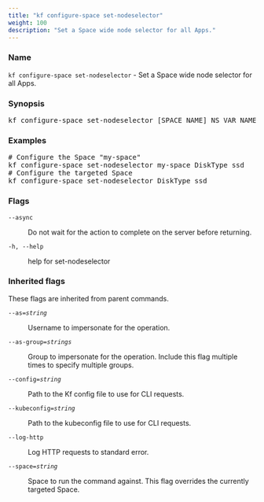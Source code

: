 ```yaml
---
title: "kf configure-space set-nodeselector"
weight: 100
description: "Set a Space wide node selector for all Apps."
---
```

### Name

<code translate="no">kf configure-space set-nodeselector</code> - Set a Space wide node selector for all Apps.

### Synopsis

<pre translate="no">kf configure-space set-nodeselector [SPACE_NAME] NS_VAR_NAME NS_VAR_VALUE [flags]</pre>

### Examples

<pre translate="no">
# Configure the Space &#34;my-space&#34;
kf configure-space set-nodeselector my-space DiskType ssd
# Configure the targeted Space
kf configure-space set-nodeselector DiskType ssd
</pre>

### Flags

<dl>
<dt><code translate="no">--async</code></dt>
<dd><p>Do not wait for the action to complete on the server before returning.</p>
</dd>
<dt><code translate="no">-h, --help</code></dt>
<dd><p>help for set-nodeselector</p>
</dd>
</dl>


### Inherited flags

These flags are inherited from parent commands.

<dl>
<dt><code translate="no">--as=<var translate="no">string</var></code></dt>
<dd><p>Username to impersonate for the operation.</p>
</dd>
<dt><code translate="no">--as-group=<var translate="no">strings</var></code></dt>
<dd><p>Group to impersonate for the operation. Include this flag multiple times to specify multiple groups.</p>
</dd>
<dt><code translate="no">--config=<var translate="no">string</var></code></dt>
<dd><p>Path to the Kf config file to use for CLI requests.</p>
</dd>
<dt><code translate="no">--kubeconfig=<var translate="no">string</var></code></dt>
<dd><p>Path to the kubeconfig file to use for CLI requests.</p>
</dd>
<dt><code translate="no">--log-http</code></dt>
<dd><p>Log HTTP requests to standard error.</p>
</dd>
<dt><code translate="no">--space=<var translate="no">string</var></code></dt>
<dd><p>Space to run the command against. This flag overrides the currently targeted Space.</p>
</dd>
</dl>


